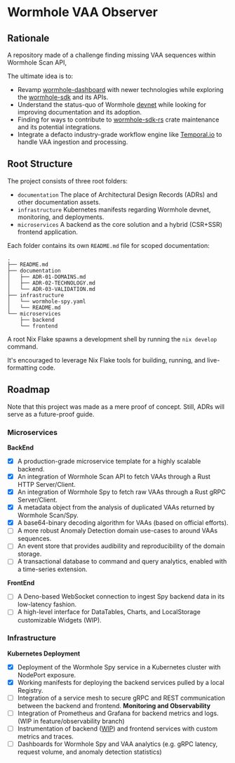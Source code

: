 # Wormhole VAA Observer

## Rationale
A repository made of a challenge finding missing VAA sequences within Wormhole Scan API,

The ultimate idea is to: 

* Revamp [wormhole-dashboard](https://github.com/wormhole-foundation/wormhole-dashboard) with newer technologies while exploring the [wormhole-sdk](https://wormhole-foundation.github.io/wormhole-sdk-ts/) and its APIs. 
* Understand the status-quo of Wormhole [devnet](https://github.com/wormhole-foundation/wormhole/tree/main/devnet) while looking for improving documentation and its adoption.
* Finding for ways to contribute to [wormhole-sdk-rs](https://github.com/wormhole-foundation/wormhole-sdk-rs) crate maintenance and its potential integrations.
* Integrate a defacto industry-grade workflow engine like [Temporal.io](https://github.com/temporalio/temporal) to handle VAA ingestion and processing.

## Root Structure

The project consists of three root folders:

* `documentation`  The place of Architectural Design Records (ADRs) and other documentation assets.
* `infrastructure` Kubernetes manifests regarding Wormhole devnet, monitoring, and deployments.
* `microservices`  A backend as the core solution and a hybrid (CSR+SSR) frontend application.

Each folder contains its own `README.md` file for scoped documentation:

```
.
├── README.md
├── documentation
│   ├── ADR-01-DOMAINS.md
│   ├── ADR-02-TECHNOLOGY.md
│   └── ADR-03-VALIDATION.md
├── infrastructure
│   └── wormhole-spy.yaml
│   └── README.md
└── microservices
    ├── backend
    └── frontend
```

A root Nix Flake spawns a development shell by running the  `nix develop` command.

It's encouraged to leverage Nix Flake tools for building, running, and live-formatting code.

## Roadmap
Note that this project was made as a mere proof of concept. Still, ADRs will serve as a future-proof guide.

### Microservices

**BackEnd**
- [x] A production-grade microservice template for a highly scalable backend.
- [x] An integration of Wormhole Scan API to fetch VAAs through a Rust HTTP Server/Client.
- [x] An integration of Wormhole Spy to fetch raw VAAs through a Rust gRPC Server/Client.
- [x] A metadata object from the analysis of duplicated VAAs returned by Wormhole Scan/Spy.
- [x] A base64-binary decoding algorithm for VAAs (based on official efforts).
- [ ] A more robust Anomaly Detection domain use-cases to around VAAs sequences.
- [ ] An event store that provides audibility and reproducibility of the domain storage.
- [ ] A transactional database to command and query analytics, enabled with a time-series extension.

**FrontEnd**
- [ ] A Deno-based WebSocket connection to ingest Spy backend data in its low-latency fashion.
- [ ] A high-level interface for DataTables, Charts, and LocalStorage customizable Widgets (WIP).

### Infrastructure
**Kubernetes Deployment**
  - [x] Deployment of the Wormhole Spy service in a Kubernetes cluster with NodePort exposure.
  - [x] Working manifests for deploying the backend services pulled by a local Registry.
  - [ ] Integration of a service mesh to secure gRPC and REST communication between the backend and frontend.
**Monitoring and Observability**
  - [ ] Integration of Prometheus and Grafana for backend metrics and logs. (WIP in feature/observability branch)
  - [ ] Instrumentation of backend ([WIP](https://github.com/heshdotcc/wormhole-vaa-observer/pull/2)) and frontend services with custom metrics and traces.
  - [ ] Dashboards for Wormhole Spy and VAA analytics (e.g. gRPC latency, request volume, and anomaly detection statistics)
